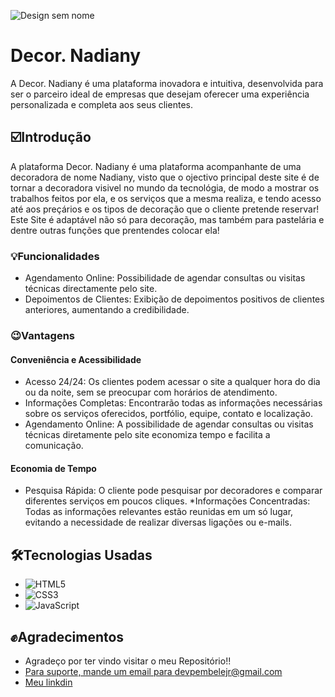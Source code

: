 ![Design sem nome](https://github.com/user-attachments/assets/9d3b190b-01c5-4861-ab31-6979996421e4)
# Decor. Nadiany
 A Decor. Nadiany  é uma plataforma inovadora e intuitiva, desenvolvida para ser o parceiro ideal de empresas que desejam oferecer uma experiência personalizada e completa aos seus clientes.

## ☑️Introdução

A plataforma Decor. Nadiany é uma plataforma acompanhante de uma decoradora de nome Nadiany, visto que o ojectivo principal deste site é de tornar a decoradora visivel no mundo da tecnológia, de modo a mostrar os trabalhos feitos por ela, e os serviços que a mesma realiza, e tendo acesso até aos preçários e os tipos de decoração que o cliente pretende reservar! Este Site é adaptável não só para decoração, mas também para pastelária e dentre outras funções que prentendes colocar ela!

### 💡Funcionalidades
* Agendamento Online: Possibilidade de agendar consultas ou visitas técnicas directamente pelo site.
* Depoimentos de Clientes: Exibição de depoimentos positivos de clientes anteriores, aumentando a credibilidade.

### 😉Vantagens
#### Conveniência e Acessibilidade
* Acesso 24/24: Os clientes podem acessar o site a qualquer hora do dia ou da noite, sem se preocupar com horários de atendimento.
* Informações Completas: Encontrarão todas as informações necessárias sobre os serviços oferecidos, portfólio, equipe, contato e localização.
* Agendamento Online: A possibilidade de agendar consultas ou visitas técnicas diretamente pelo site economiza tempo e facilita a comunicação.

#### Economia de Tempo
* Pesquisa Rápida: O cliente pode pesquisar por decoradores e comparar diferentes serviços em poucos cliques.
*Informações Concentradas: Todas as informações relevantes estão reunidas em um só lugar, evitando a necessidade de realizar diversas ligações ou e-mails.

## 🛠️Tecnologias Usadas
* ![HTML5](https://img.shields.io/badge/html5-%23E34F26.svg?style=for-the-badge&logo=html5&logoColor=white)
* 	![CSS3](https://img.shields.io/badge/css3-%231572B6.svg?style=for-the-badge&logo=css3&logoColor=white)
* 	![JavaScript](https://img.shields.io/badge/javascript-%23323330.svg?style=for-the-badge&logo=javascript&logoColor=%23F7DF1E)

## ✊Agradecimentos
* Agradeço por ter vindo visitar o meu Repositório!!
* [Para suporte, mande um email para devpembelejr@gmail.com](devpembelejr@gmail.com)
* [Meu linkdin](https://www.linkedin.com/in/carlos-pembele-464657311/) 
